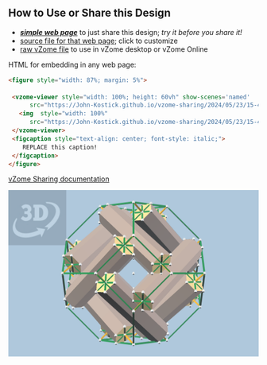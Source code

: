 
## How to Use or Share this Design

 - [***simple web page***](<https://John-Kostick.github.io/vzome-sharing/2024/05/23/15-45-55-12-rod-contact-points/>) to just share this design; *try it before you share it!*
 - [source file for that web page](<https://github.com/John-Kostick/vzome-sharing/edit/main/2024/05/23/15-45-55-12-rod-contact-points/index.md>); click to customize
 - [raw vZome file](<https://raw.githubusercontent.com/John-Kostick/vzome-sharing/main/2024/05/23/15-45-55-12-rod-contact-points/12-rod-contact-points.vZome>) to use in vZome desktop or vZome Online
 
 HTML for embedding in any web page:
 ```html
<figure style="width: 87%; margin: 5%">
  
  <vzome-viewer style="width: 100%; height: 60vh" show-scenes='named'
       src="https://John-Kostick.github.io/vzome-sharing/2024/05/23/15-45-55-12-rod-contact-points/12-rod-contact-points.vZome" >
    <img  style="width: 100%"
       src="https://John-Kostick.github.io/vzome-sharing/2024/05/23/15-45-55-12-rod-contact-points/12-rod-contact-points.png" >
  </vzome-viewer>
  <figcaption style="text-align: center; font-style: italic;">
     REPLACE this caption!
  </figcaption>
</figure>

 ```

[vZome Sharing documentation](https://vzome.github.io/vzome/sharing.html#how-it-works)

![Image](<12-rod-contact-points.png>)

